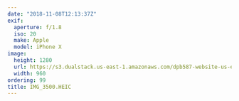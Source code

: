 ```yaml
---
date: "2018-11-08T12:13:37Z"
exif:
  aperture: f/1.8
  iso: 20
  make: Apple
  model: iPhone X
image:
  height: 1280
  url: https://s3.dualstack.us-east-1.amazonaws.com/dpb587-website-us-east-1/asset/gallery/2018-europe-trip/a2b98499-91f8-9c67-0052-530c15e1d83b~1280.jpg
  width: 960
ordering: 99
title: IMG_3500.HEIC
---
```

